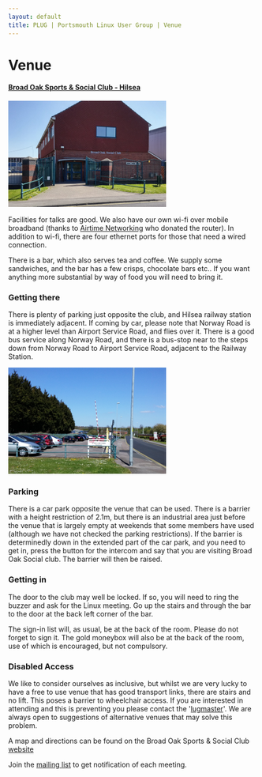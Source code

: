 ```yaml
---
layout: default
title: PLUG | Portsmouth Linux User Group | Venue
---
```

<div>
	<h1>Venue</h1>
	<h4><a href="http://www.broadoaksocialclub.net/where.php">Broad Oak Sports &amp; Social Club - Hilsea</a></h4>
	<img style="width: 320px; height: 215px;" class="imageright" src="/images/broadoak.png" alt="Broad Oak Sports &amp; Social Club">
	<p>Facilities for talks are good. We also have our own wi-fi over mobile broadband (thanks to
	<a href="http://wwww.wifirangeextender.co.uk">Airtime Networking</a> who donated the router). In addition to wi-fi, there are four
	ethernet ports for those that need a wired connection.</p>
	<p>There is a bar, which also serves tea and coffee. We supply some sandwiches, and the bar has a few crisps, chocolate bars etc..
	If you want anything more substantial by way of food you will need to bring it.</p>
	<h3>Getting there</h3>
	<p>There is plenty of parking just opposite the club, and Hilsea railway station is immediately adjacent. If coming by car, please
	note that Norway Road is at a higher level than Airport Service Road, and flies over it. There is a good bus service along Norway Road,
	and there is a bus-stop near to the steps down from Norway Road to Airport Service Road, adjacent to the Railway Station.</p>
	<img style="width: 320px; height: 215px;" class="imageleft" src="/images/carpark.png" alt="Car Park">
	<h3>Parking</h3>
	<p>There is a car park opposite the venue that can be used. There is a barrier with a height restriction of 2.1m, but there is an
	industrial area just before the venue that is largely empty at weekends that some members have used (although we have not checked the
	parking restrictions). If the barrier is determinedly down in the extended part of the car park, and you need to get in, press the
	button for the intercom and say that you are visiting Broad Oak Social club. The barrier will then be raised.</p>
	<h3>Getting in</h3>
	<p>The door to the club may well be locked. If so, you will need to ring the buzzer and ask for the Linux meeting. Go up the stairs
	and through the bar to the door at the back left corner of the bar.</p>
	<p>The sign-in list will, as usual, be at the back of the room.  Please do not forget to sign it. The gold moneybox will also be at the
	back of the room, use of which is encouraged, but not compulsory.</p>
	<h3>Disabled Access</h3>
	<p>We like to consider ourselves as inclusive, but whilst we are very lucky to have a free to use venue that has good transport links, 
	there are stairs and no lift. This poses a barrier to wheelchair access. If you are interested in attending and this is preventing you
	please contact the '<a href="mailto:portsmouth-owner@mailman.lug.org.uk">lugmaster</a>'. We are always open to suggestions of
	alternative venues that may solve this problem.</p>
	<p>A map and directions can be found on the Broad Oak Sports &amp; Social Club
	<a href="http://www.broadoaksocialclub.net/where.php">website</a></p>
</div>
<div class="centre">
	<p>Join the <a href="/mailing_list.html">mailing list</a> to get notification of each meeting.</p>
</div>
